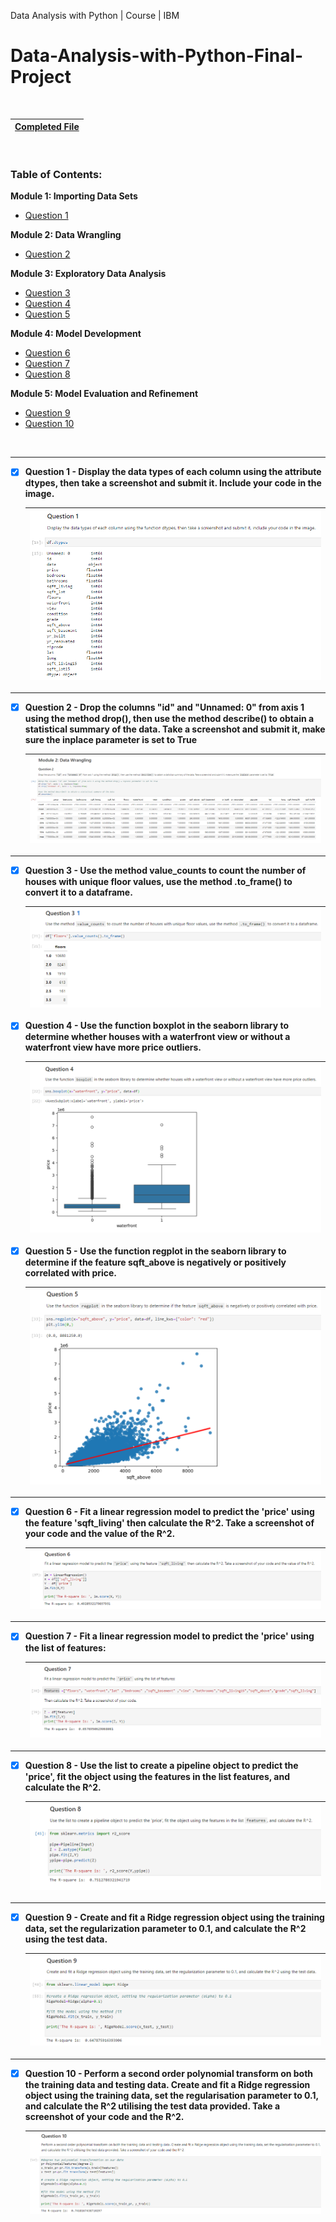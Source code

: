 Data Analysis with Python | Course | IBM
# Data-Analysis-with-Python-Final-Project
<br>

|[Completed File](https://github.com/wy-chan/Data-Analysis-with-Python-Final-Project/blob/main/Final%20Project%20Completed%20House_Sales_in_King_Count_USA-20231003-1696291200.jupyterlite.ipynb)|
| - |

<br>

<!-- TABLE OF CONTENTS -->
### Table of Contents:

<b>Module 1: Importing Data Sets</b>

- [Question 1](#Q1)
  
<b>Module 2: Data Wrangling</b>

- [Question 2](#Q2)
  
<b>Module 3: Exploratory Data Analysis</b>

- [Question 3](#Q3)
- [Question 4](#Q4)
- [Question 5](#Q5)
  
<b>Module 4: Model Development</b>

- [Question 6](#Q6)
- [Question 7](#Q7)
- [Question 8](#Q8)
  
<b>Module 5: Model Evaluation and Refinement</b>

- [Question 9](#Q9)
- [Question 10](#Q10)

<br>

---

<div id="Q1">
  
- [x] <b>Question 1 - Display the data types of each column using the attribute dtypes, then take a screenshot and submit it. Include your code in the image.</b>
  
  |![data types](Final%20Project%20-%20Screenshots/Q01.png)|
  |-|
  
</div>

---


<div id="Q2">
  
- [x] <b>Question 2 - Drop the columns "id" and "Unnamed: 0" from axis 1 using the method drop(), then use the method describe() to obtain a statistical summary of the data. Take a screenshot and submit it, make sure the inplace parameter is set to True</b>
  
  |![data types](Final%20Project%20-%20Screenshots/Q02.png)|
  |-|
  
</div>

---


<div id="Q3">
  
- [x] <b>Question 3 - Use the method value_counts to count the number of houses with unique floor values, use the method .to_frame() to convert it to a dataframe.</b>

  |![data types](Final%20Project%20-%20Screenshots/Q03.png)|
  |-|
  

</div>

<div id="Q4">
  
- [x] <b>Question 4 - Use the function boxplot in the seaborn library to determine whether houses with a waterfront view or without a waterfront view have more price outliers.</b>
  
  |![data types](Final%20Project%20-%20Screenshots/Q04.png)|
  |-|
  
</div>

<div id="Q5">
  
- [x] <b>Question 5 - Use the function regplot in the seaborn library to determine if the feature sqft_above is negatively or positively correlated with price.</b>
  
  |![data types](Final%20Project%20-%20Screenshots/Q05.png)|
  |-|
  
</div>

---


<div id="Q6">
  
- [x] <b>Question 6 - Fit a linear regression model to predict the 'price' using the feature 'sqft_living' then calculate the R^2. Take a screenshot of your code and the value of the R^2.</b>
  
  |![data types](Final%20Project%20-%20Screenshots/Q06.png)|
  |-|
  
</div>

---


<div id="Q7">
  
- [x] <b>Question 7 - Fit a linear regression model to predict the 'price' using the list of features:</b>
  
  |![data types](Final%20Project%20-%20Screenshots/Q07.png)|
  |-|
  
</div>

---


<div id="Q8">
  
- [x] <b>Question 8 - Use the list to create a pipeline object to predict the 'price', fit the object using the features in the list features, and calculate the R^2.</b>
 
  |![data types](Final%20Project%20-%20Screenshots/Q08.png)|
  |-|
   
</div>

---

<div id="Q9">
  
- [x] <b>Question 9 - Create and fit a Ridge regression object using the training data, set the regularization parameter to 0.1, and calculate the R^2 using the test data.</b>
  
  |![data types](Final%20Project%20-%20Screenshots/Q09a.png)|
  |-|
  
</div>

---

<div id="Q10">
  
- [x] <b>Question 10 - Perform a second order polynomial transform on both the training data and testing data. Create and fit a Ridge regression object using the training data, set the regularisation parameter to 0.1, and calculate the R^2 utilising the test data provided. Take a screenshot of your code and the R^2.</b>
  
  |![data types](Final%20Project%20-%20Screenshots/Q10.png)|
  |-|
  
</div>
